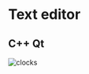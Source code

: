 # Text editor
## C++ Qt
![clocks](https://github.com/Mirsaid673/clocks/assets/55046386/f66acb58-ee89-439d-afe7-e5a251444b8b)
